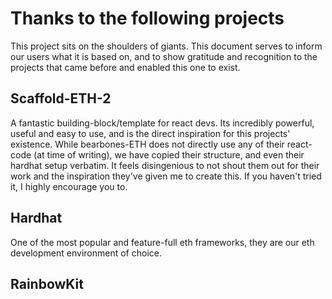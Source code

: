 # Thanks to the following projects

This project sits on the shoulders of giants.
This document serves to inform our users what it is based on,
and to show gratitude and recognition to the projects that came before
and enabled this one to exist.

## Scaffold-ETH-2

A fantastic building-block/template for react devs. Its incredibly powerful, useful and easy to use,
and is the direct inspiration for this projects' existence. While bearbones-ETH does not directly use
any of their react-code (at time of writing), we have copied their structure, and even their hardhat setup verbatim.
It feels disingenious to not shout them out for their work and the inspiration they've given me to create this.
If you haven't tried it, I highly encourage you to.

## Hardhat

One of the most popular and feature-full eth frameworks, they are our eth development environment of choice.

## RainbowKit

